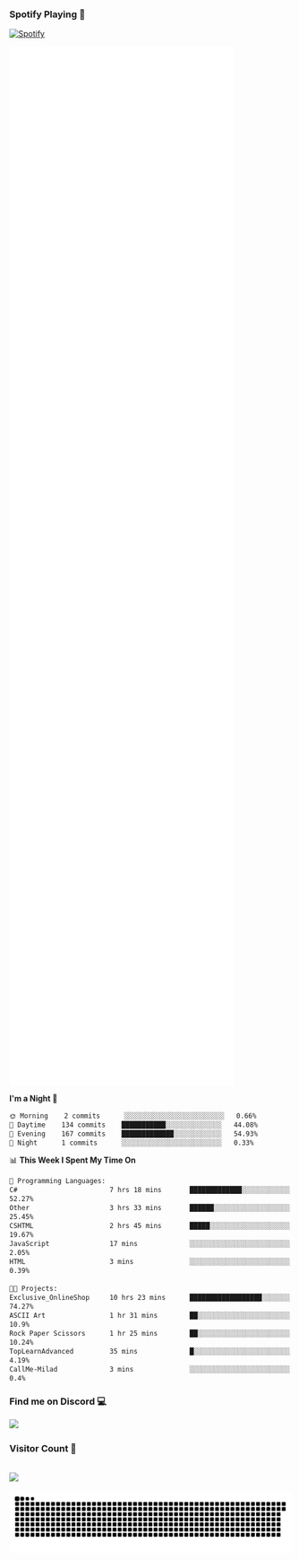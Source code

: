### Spotify Playing 🎵
[![Spotify](https://spotify-livestats-callme-milad.vercel.app/api/spotify)](https://open.spotify.com/user/314mrt6dxn5cqoxklh3thbwlr6by)

<img align="center" src="/github-metrics.svg" alt="Metrics" width="400">

<!--START_SECTION:waka-->
**I'm a Night 🦉** 

```text
🌞 Morning    2 commits      ░░░░░░░░░░░░░░░░░░░░░░░░░   0.66% 
🌆 Daytime    134 commits    ███████████░░░░░░░░░░░░░░   44.08% 
🌃 Evening    167 commits    █████████████░░░░░░░░░░░░   54.93% 
🌙 Night      1 commits      ░░░░░░░░░░░░░░░░░░░░░░░░░   0.33%

```


📊 **This Week I Spent My Time On** 

```text
💬 Programming Languages: 
C#                       7 hrs 18 mins       █████████████░░░░░░░░░░░░   52.27% 
Other                    3 hrs 33 mins       ██████░░░░░░░░░░░░░░░░░░░   25.45% 
CSHTML                   2 hrs 45 mins       █████░░░░░░░░░░░░░░░░░░░░   19.67% 
JavaScript               17 mins             ░░░░░░░░░░░░░░░░░░░░░░░░░   2.05% 
HTML                     3 mins              ░░░░░░░░░░░░░░░░░░░░░░░░░   0.39%

🐱‍💻 Projects: 
Exclusive_OnlineShop     10 hrs 23 mins      ██████████████████░░░░░░░   74.27% 
ASCII Art                1 hr 31 mins        ██░░░░░░░░░░░░░░░░░░░░░░░   10.9% 
Rock Paper Scissors      1 hr 25 mins        ██░░░░░░░░░░░░░░░░░░░░░░░   10.24% 
TopLearnAdvanced         35 mins             █░░░░░░░░░░░░░░░░░░░░░░░░   4.19% 
CallMe-Milad             3 mins              ░░░░░░░░░░░░░░░░░░░░░░░░░   0.4%

```


<!--END_SECTION:waka-->

### Find me on Discord 💻
<a href="https://discord.gg/pQVcABAxAy" rel="nofollow"> 
  <img src="https://discord.c99.nl/widget/theme-2/977957889358573609.png" data-canonical-src="https://discord.c99.nl/widget/theme-2/977957889358573609.png" style="max-width: 100%;"></a>

### Visitor Count 🔢
<p align="left"> 
  <br>
  <img src="https://profile-counter.glitch.me/callme-devil/count.svg" />
</p>

<img src="https://github.com/callme-devil/callme-devil/blob/output/github-contribution-grid-snake.svg" alt="snake" style="max-width: 100%;">

